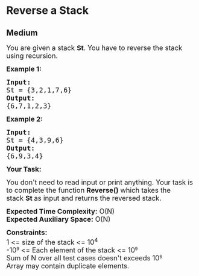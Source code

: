 # Reverse a Stack
## Medium
<div class="problems_problem_content__Xm_eO" style="user-select: auto;"><p style="user-select: auto;"><span style="font-size: 18px; user-select: auto;">You are given a stack <strong style="user-select: auto;">St</strong>. You have to reverse the stack using recursion.</span></p>

<p style="user-select: auto;"><strong style="user-select: auto;"><span style="font-size: 18px; user-select: auto;">Example 1:</span></strong></p>

<pre style="user-select: auto;"><strong style="user-select: auto;"><span style="font-size: 18px; user-select: auto;">Input:</span></strong>
<span style="font-size: 18px; user-select: auto;">St = {3,2,1,7,6}</span>
<strong style="user-select: auto;"><span style="font-size: 18px; user-select: auto;">Output:</span></strong>
<span style="font-size: 18px; user-select: auto;">{6,7,1,2,3}</span></pre>

<p style="user-select: auto;"><strong style="user-select: auto;"><span style="font-size: 18px; user-select: auto;">Example 2:</span></strong></p>

<pre style="user-select: auto;"><strong style="user-select: auto;"><span style="font-size: 18px; user-select: auto;">Input:</span></strong>
<span style="font-size: 18px; user-select: auto;">St = {4,3,9,6}</span>
<strong style="user-select: auto;"><span style="font-size: 18px; user-select: auto;">Output:</span></strong>
<span style="font-size: 18px; user-select: auto;">{6,9,3,4}</span>
</pre>

<p style="user-select: auto;"><span style="font-size: 18px; user-select: auto;"><strong style="user-select: auto;">Your Task:</strong></span></p>

<p style="user-select: auto;"><span style="font-size: 18px; user-select: auto;">You don't need to read input or print anything. Your task is to complete the function <strong style="user-select: auto;">Reverse()</strong>&nbsp;which takes the stack&nbsp;<strong style="user-select: auto;">St</strong><strong style="user-select: auto;">&nbsp;</strong>as input&nbsp;and returns the reversed stack.</span></p>

<p style="user-select: auto;"><span style="font-size: 18px; user-select: auto;"><strong style="user-select: auto;">Expected Time Complexity:</strong>&nbsp;O(N)<br style="user-select: auto;">
<strong style="user-select: auto;">Expected Auxiliary Space:</strong>&nbsp;O(N)</span></p>

<p style="user-select: auto;"><span style="font-size: 18px; user-select: auto;"><strong style="user-select: auto;">Constraints:</strong><br style="user-select: auto;">
1 &lt;= size of the stack &lt;= 10<sup style="user-select: auto;">4</sup></span><br style="user-select: auto;">
<span style="font-size: 18px; user-select: auto;">-10</span><sup style="user-select: auto;">9</sup><span style="font-size: 18px; user-select: auto;"> &lt;= Each element of the stack &lt;= 10</span><sup style="user-select: auto;">9</sup><br style="user-select: auto;">
<span style="font-size: 18px; user-select: auto;">Sum of N over all test cases doesn't exceeds 10</span><sup style="user-select: auto;">6</sup><br style="user-select: auto;">
<span style="font-size: 18px; user-select: auto;">Array may contain duplicate elements.&nbsp;</span></p>
</div>